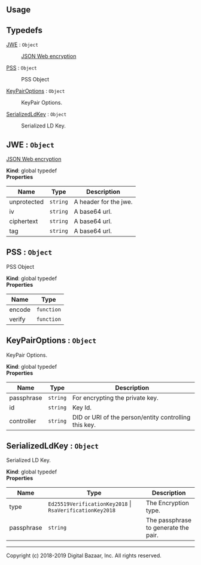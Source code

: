 ## Usage

## Typedefs

<dl>
<dt><a href="#JWE">JWE</a> : <code>Object</code></dt>
<dd><p><a href="https://tools.ietf.org/html/rfc7516">JSON Web encryption</a></p>
</dd>
<dt><a href="#PSS">PSS</a> : <code>Object</code></dt>
<dd><p>PSS Object</p>
</dd>
<dt><a href="#KeyPairOptions">KeyPairOptions</a> : <code>Object</code></dt>
<dd><p>KeyPair Options.</p>
</dd>
<dt><a href="#SerializedLdKey">SerializedLdKey</a> : <code>Object</code></dt>
<dd><p>Serialized LD Key.</p>
</dd>
</dl>

<a name="JWE"></a>

## JWE : <code>Object</code>
[JSON Web encryption](https://tools.ietf.org/html/rfc7516)

**Kind**: global typedef  
**Properties**

| Name | Type | Description |
| --- | --- | --- |
| unprotected | <code>string</code> | A header for the jwe. |
| iv | <code>string</code> | A base64 url. |
| ciphertext | <code>string</code> | A base64 url. |
| tag | <code>string</code> | A base64 url. |

<a name="PSS"></a>

## PSS : <code>Object</code>
PSS Object

**Kind**: global typedef  
**Properties**

| Name | Type |
| --- | --- |
| encode | <code>function</code> | 
| verify | <code>function</code> | 

<a name="KeyPairOptions"></a>

## KeyPairOptions : <code>Object</code>
KeyPair Options.

**Kind**: global typedef  
**Properties**

| Name | Type | Description |
| --- | --- | --- |
| passphrase | <code>string</code> | For encrypting the private key. |
| id | <code>string</code> | Key Id. |
| controller | <code>string</code> | DID or URI of the person/entity controlling this key. |

<a name="SerializedLdKey"></a>

## SerializedLdKey : <code>Object</code>
Serialized LD Key.

**Kind**: global typedef  
**Properties**

| Name | Type | Description |
| --- | --- | --- |
| type | <code>Ed25519VerificationKey2018</code> \| <code>RsaVerificationKey2018</code> | The Encryption type. |
| passphrase | <code>string</code> | The passphrase to generate the pair. |


---
Copyright (c) 2018-2019 Digital Bazaar, Inc. All rights reserved.
